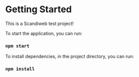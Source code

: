 # Getting Started

This is a Scandiweb test project!

To start the application, you can run:

### `npm start`

To install dependencies, in the project directory, you can run:

### `npm install`

